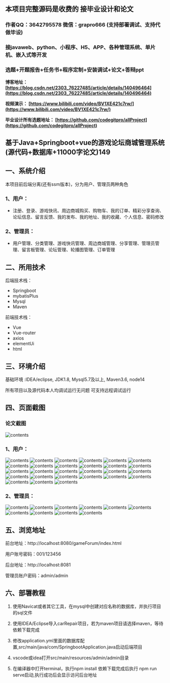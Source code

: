 ## 本项目完整源码是收费的  接毕业设计和论文

### 作者QQ：3642795578 微信：grapro666 (支持部署调试、支持代做毕设)

### 接javaweb、python、小程序、H5、APP、各种管理系统、单片机、嵌入式等开发

### 选题+开题报告+任务书+程序定制+安装调试+论文+答辩ppt


**博客地址：
[https://blog.csdn.net/2303_76227485/article/details/140496464](https://blog.csdn.net/2303_76227485/article/details/140496464)**

**视频演示：
[https://www.bilibili.com/video/BV1XE421c7rw/](https://www.bilibili.com/video/BV1XE421c7rw/)**

**毕业设计所有选题地址：
[https://github.com/codegitpro/allProject](https://github.com/codegitpro/allProject)**

## 基于Java+Springboot+vue的游戏论坛商城管理系统(源代码+数据库+11000字论文)149

## 一、系统介绍
本项目前后端分离(还有ssm版本)，分为用户、管理员两种角色
### 1、用户：
- 注册、登录、游戏快讯、周边商城购买、购物车、我的订单、精彩分享查询、论坛信息、留言反馈、我的发布、我的地址、我的收藏、个人信息、密码修改

### 2、管理员：
- 用户管理、分类管理、游戏快讯管理、周边商城管理、分享管理、管理员管理、留言板管理、论坛管理、轮播图管理、订单管理

## 二、所用技术

后端技术栈：

- Springboot
- mybatisPlus
- Mysql
- Maven

前端技术栈：

- Vue
- Vue-router
- axios
- elementUi
- html

## 三、环境介绍

基础环境 :IDEA/eclipse, JDK1.8, Mysql5.7及以上, Maven3.6, node14

所有项目以及源代码本人均调试运行无问题 可支持远程调试运行

## 四、页面截图
### 论文截图
![contents](./picture/picture0.png)
### 1、用户：
![contents](./picture/picture1.png)
![contents](./picture/picture2.png)
![contents](./picture/picture3.png)
![contents](./picture/picture4.png)
![contents](./picture/picture5.png)
![contents](./picture/picture6.png)
![contents](./picture/picture7.png)
![contents](./picture/picture8.png)
![contents](./picture/picture9.png)
![contents](./picture/picture10.png)
![contents](./picture/picture11.png)
![contents](./picture/picture12.png)
![contents](./picture/picture13.png)
![contents](./picture/picture14.png)
![contents](./picture/picture15.png)
![contents](./picture/picture16.png)
![contents](./picture/picture17.png)
![contents](./picture/picture18.png)
![contents](./picture/picture19.png)
![contents](./picture/picture20.png)
![contents](./picture/picture21.png)
![contents](./picture/picture22.png)
![contents](./picture/picture23.png)
![contents](./picture/picture24.png)
![contents](./picture/picture25.png)
![contents](./picture/picture26.png)
![contents](./picture/picture27.png)
### 2、管理员：
![contents](./picture/picture28.png)
![contents](./picture/picture29.png)
![contents](./picture/picture30.png)
![contents](./picture/picture31.png)
![contents](./picture/picture32.png)
![contents](./picture/picture33.png)
![contents](./picture/picture34.png)
![contents](./picture/picture35.png)
![contents](./picture/picture36.png)
![contents](./picture/picture37.png)

## 五、浏览地址

前台地址：http://localhost:8080/gameForum/index.html

用户账号密码：001/123456

后台地址：http://localhost:8081

管理员账户密码：admin/admin

## 六、部署教程
1. 使用Navicat或者其它工具，在mysql中创建对应名称的数据库，并执行项目的sql文件

2. 使用IDEA/Eclipse导入carRepair项目，若为maven项目请选择maven，等待依赖下载完成

3. 修改application.yml里面的数据库配置,src/main/java/com/SpringbootApplication.java启动后端项目

4. vscode或idea打开src/main/resources/admin/admin目录

5. 在编译器中打开terminal，执行npm install 依赖下载完成后执行 npm run serve启动,执行成功后会显示访问后台地址
